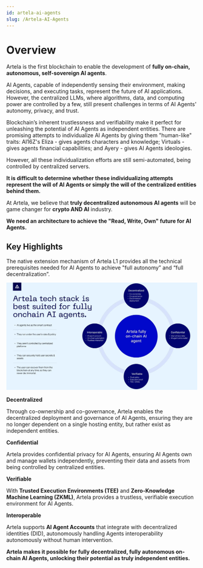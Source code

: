 ```yaml
---
id: artela-ai-agents
slug: /Artela-AI-Agents
---
```


# Overview

Artela is the first blockchain to enable the development of **fully on-chain, autonomous, self-sovereign AI agents**. 

AI Agents, capable of independently sensing their environment, making decisions, and executing tasks, represent the future of AI applications. However, the centralized LLMs, where algorithms, data, and computing power are controlled by a few, still present challenges in terms of AI Agents' autonomy, privacy, and trust.

Blockchain’s inherent trustlessness and verifiability make it perfect for unleashing the potential of AI Agents as independent entities. There are promising attempts to individualize AI Agents by giving them "human-like" traits: AI16Z's Eliza - gives agents characters and knowledge; Virtuals - gives agents financial capabilities; and Ayery - gives AI Agents ideologies.

However, all these individualization efforts are still semi-automated, being controlled by centralized servers.

**It is difficult to determine whether these individualizing attempts represent the will of AI Agents or simply the will of the centralized entities behind them.**

At Artela, we believe that **truly decentralized autonomous AI agents** will be game changer for **crypto AND AI** industry.

**We need an architecture to achieve the "Read, Write, Own" future for AI Agents.**

## Key Highlights

The native extension mechanism of Artela L1 provides all the technical prerequisites needed for  AI Agents to achieve "full autonomy” and “full decentralization”.

![nighty_p](./img/overview-1.png)

**Decentralized**

Through co-ownership and co-governance, Artela enables the decentralized deployment and governance of AI Agents, ensuring they are no longer dependent on a single hosting entity, but rather exist as independent entities.

**Confidential**

Artela provides confidential privacy for AI Agents, ensuring AI Agents own and manage wallets independently, preventing their data and assets from being controlled by centralized entities.

**Verifiable**

With **Trusted Execution Environments (TEE)** and **Zero-Knowledge Machine Learning (ZKML)**, Artela provides a trustless, verifiable execution environment for AI Agents.

**Interoperable**

Artela supports **AI Agent Accounts** that integrate with decentralized identities (DID), autonomously handling Agents interoperability autonomously without human intervention.

**Artela makes it possible for fully decentralized, fully autonomous on-chain AI Agents, unlocking their potential as truly independent entities.**
